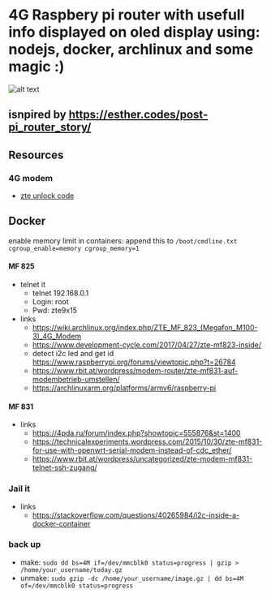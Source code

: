 # 4G Raspbery pi router with usefull info displayed on oled display using: nodejs, docker, archlinux and some magic :)

![alt text](https://github.com/zetxx/router-rpi-4G/blob/master/app/docs/images/1.png?raw=true)

## isnpired by https://esther.codes/post-pi_router_story/

## Resources
  ### 4G modem
  - [zte unlock code](https://tools.texby.com/unlock-codes/zte/)

## Docker
  enable memory limit in containers: append this to `/boot/cmdline.txt` `cgroup_enable=memory cgroup_memory=1`

  #### MF 825
  * telnet it
    - telnet 192.168.0.1
    - Login: root
    - Pwd: zte9x15
  * links
    - https://wiki.archlinux.org/index.php/ZTE_MF_823_(Megafon_M100-3)_4G_Modem
    - https://www.development-cycle.com/2017/04/27/zte-mf823-inside/
    - detect i2c led and get id https://www.raspberrypi.org/forums/viewtopic.php?t=26784
    - https://www.rbit.at/wordpress/modem-router/zte-mf831-auf-modembetrieb-umstellen/
    - https://archlinuxarm.org/platforms/armv6/raspberry-pi

  #### MF 831
  * links
    - https://4pda.ru/forum/index.php?showtopic=555876&st=1400
    - https://technicalexperiments.wordpress.com/2015/10/30/zte-mf831-for-use-with-openwrt-serial-modem-instead-of-cdc_ether/
    - https://www.rbit.at/wordpress/uncategorized/zte-modem-mf831-telnet-ssh-zugang/

  ### Jail it
  * links
    - https://stackoverflow.com/questions/40265984/i2c-inside-a-docker-container

  ### back up
  - make: `sudo dd bs=4M if=/dev/mmcblk0 status=progress | gzip > /home/your_username/today.gz`
  - unmake: `sudo gzip -dc /home/your_username/image.gz | dd bs=4M of=/dev/mmcblk0 status=progress`
